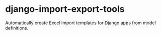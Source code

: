 # django-import-export-tools
Automatically create Excel import templates for Django apps from model definitions.
